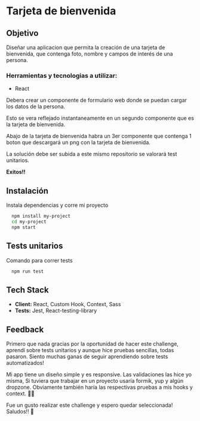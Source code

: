 # **Tarjeta de bienvenida**

## **Objetivo**

Diseñar una aplicacion que permita la creación de una tarjeta de bienvenida, que contenga foto, nombre y campos de interés de una persona. 

### **Herramientas y tecnologias a utilizar:**

- React

Debera crear un componente de formulario web donde se puedan cargar los datos de la persona. 

Esto se vera reflejado instantaneamente en un segundo componente que es la tarjeta de bienvenida. 

Abajo de la tarjeta de bienvenida habra un 3er componente que contenga 1 boton que descargará un png con la tarjeta de bienvenida.  

La solución debe ser subida a este mismo repositorio se valorará test unitarios. 

**Exitos!!**


## Instalación

Instala dependencias y corre mi proyecto

```bash
  npm install my-project
  cd my-project
  npm start
```

## Tests unitarios

Comando para correr tests

```bash
  npm run test
```    

## Tech Stack

- **Client:** React, Custom Hook, Context, Sass
- **Tests:** Jest, React-testing-library

## Feedback

Primero que nada gracias por la oportunidad de hacer este challenge, aprendí sobre tests unitarios y aunque hice pruebas sencillas, todas pasaron. Siento muchas ganas de seguir aprendiendo sobre tests automatizados!

Mi app tiene un diseño simple y es responsive. Las validaciones las hice yo misma, Si tuviera que trabajar en un proyecto usaría formik, yup y algún dropzone. Obviamente también haría las respectivas pruebas a mis hooks y context. 🙌🏽

Fue un gusto realizar este challenge y espero quedar seleccionada! Saludos!! 🥰

